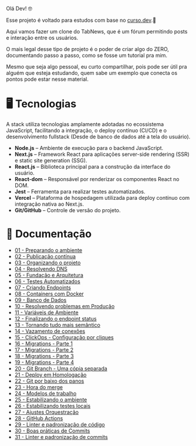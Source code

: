 Olá Dev! 🤓

Esse projeto é voltado para estudos com base no [curso.dev](https://curso.dev).🌱

Aqui vamos fazer um clone do TabNews, que é um fórum permitindo posts e interação entre os usuários.

O mais legal desse tipo de projeto é o poder de criar algo do ZERO, documentando
passo a passo, como se fosse um tutorial pra mim.

Mesmo que seja algo pessoal, eu curto compartilhar, pois pode ser útil pra alguém
que esteja estudando, quem sabe um exemplo que conecta os pontos pode estar nesse
material.

# 🖥️ Tecnologias

A stack utiliza tecnologias amplamente adotadas no ecossistema JavaScript, facilitando a integração, o deploy contínuo (CI/CD) e o desenvolvimento fullstack (Desde de banco de dados até a tela do usuário).

- **Node.js** – Ambiente de execução para o backend JavaScript.
- **Next.js** – Framework React para aplicações server-side rendering (SSR) e static site generation (SSG).
- **React.js** – Biblioteca principal para a construção da interface do usuário.
- **React-dom** – Responsável por renderizar os componentes React no DOM.
- **Jest** – Ferramenta para realizar testes automatizados.
- **Vercel** – Plataforma de hospedagem utilizada para deploy contínuo com integração nativa ao Next.js.
- **Git/GitHub** – Controle de versão do projeto.

# 🔗 Documentação

- [01 - Preparando o ambiente](docs/01-preparando-o-ambiente.md)
- [02 - Publicação contínua](docs/02-publicacao-continua.md)
- [03 - Organizando o projeto](docs/03-organizando-o-projeto.md)
- [04 - Resolvendo DNS](docs/04-resolvendo-dns.md)
- [05 - Fundação e Arquitetura](docs/05-fundacao-e-arquitetura.md)
- [06 - Testes Automatizados](docs/06-testes-automatizados.md)
- [07 - Criando Endpoints](docs/07-criando-endpoints.md)
- [08 - Containers com Docker](docs/08-containers-com-docker.md)
- [09 - Banco de Dados](docs/09-banco-de-dados.md)
- [10 - Resolvendo problemas em Produção](docs/10-resolvendo-problemas-em-prod.md)
- [11 - Variáveis de Ambiente](docs/11-variaveis-de-ambiente.md)
- [12 - Finalizando o endpoint status](docs/12-finalizando-endpoint-status.md)
- [13 - Tornando tudo mais semântico](docs/13-tornando-semantico.md)
- [14 - Vazamento de conexões](docs/14-vazamento-de-conexoes-do-banco.md)
- [15 - ClickOps - Configuração por cliques](docs/15-click-ops-configurando-com-cliques.md)
- [16 - Migrations - Parte 1](docs/16-migrations-parte-1.md)
- [17 - Migrations - Parte 2](docs/17-migrations-parte-2.md)
- [18 - Migrations - Parte 3](docs/18-migrations-parte-3.md)
- [19 - Migrations - Parte 4](docs/19-migrations-parte-4.md)
- [20 - Git Branch - Uma cópia separada](docs/20-git-branches-sao-copias.md)
- [21 - Deploy em Homologação](docs/21-deploy-em-homologacao.md)
- [22 - Git por baixo dos panos](docs/22-git-por-baixo-dos-panos.md)
- [23 - Hora do merge](docs/23-hora-do-merge.md)
- [24 - Modelos de trabalho](docs/24-CI-CD-modelos-de-trabalho.md)
- [25 - Estabilizando o ambiente](docs/25-estabilizando-o-ambiente.md)
- [26 - Estabilizando testes locais](docs/26-estabilizando-testes-locais.md)
- [27 - Ajustes Orquestração](docs/27-ajustes-orquestracao.md)
- [28 - GitHub Actions](docs/28-github-actions.md)
- [29 - Linter e padronização de código](docs/29-linter-e-a-padronizacao.md)
- [30 - Boas práticas de Commits](docs/30-commits-boas-praticas.md)
- [31 - Linter e padronização de commits](docs/31-linter-commits.md)
